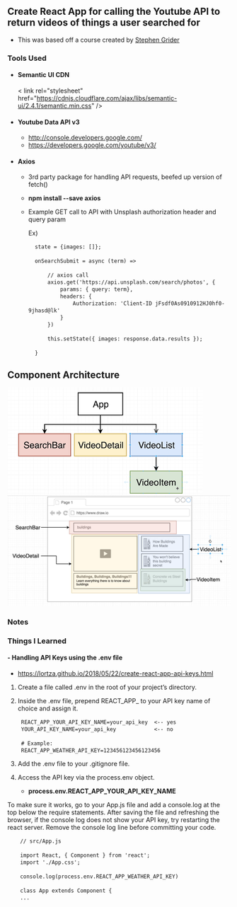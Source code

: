 ## Create React App for calling the Youtube API to return videos of things a user searched for
- This was based off a course created by [Stephen Grider](https://www.udemy.com/course/react-redux/)

### Tools Used

- #### Semantic UI CDN

    < link rel="stylesheet" href="https://cdnjs.cloudflare.com/ajax/libs/semantic-ui/2.4.1/semantic.min.css" />

- #### Youtube Data API v3
    - http://console.developers.google.com/
    - https://developers.google.com/youtube/v3/

- #### Axios
    - 3rd party package for handling API requests, beefed up version of fetch()
    - **npm install --save axios**
    - Example GET call to API with Unsplash authorization header and query param
        
        Ex)

            state = {images: []};

            onSearchSubmit = async (term) =>

                // axios call
                axios.get('https://api.unsplash.com/search/photos', {
                    params: { query: term},
                    headers: {
                        Authorization: 'Client-ID jFsdf0As0910912HJ0hf0-9jhasd@lk'
                    }
                })

                this.setState({ images: response.data.results });
                
            }


## Component Architecture
![App Component Diagram](https://github.com/kawgh1/react-youtube-videos/blob/main/app-component-heirarchy1.png)
![App Component Layout](https://github.com/kawgh1/react-youtube-videos/blob/main/component-layout.png)


### Notes

### Things I Learned

#### - Handling API Keys using the .env file
- https://lortza.github.io/2018/05/22/create-react-app-api-keys.html
1. Create a file called .env in the root of your project’s directory.
2. Inside the .env file, prepend REACT_APP_ to your API key name of choice and assign it.

        REACT_APP_YOUR_API_KEY_NAME=your_api_key  <-- yes
        YOUR_API_KEY_NAME=your_api_key            <-- no

        # Example:
        REACT_APP_WEATHER_API_KEY=123456123456123456


3. Add the .env file to your .gitignore file.
4. Access the API key via the process.env object.
   - **process.env.REACT_APP_YOUR_API_KEY_NAME**

To make sure it works, go to your App.js file and add a console.log at the top below the require statements. After saving the file and refreshing the browser, if the console log does not show your API key, try restarting the react server. Remove the console log line before committing your code.

        // src/App.js

        import React, { Component } from 'react';
        import './App.css';

        console.log(process.env.REACT_APP_WEATHER_API_KEY)

        class App extends Component {
        ...
